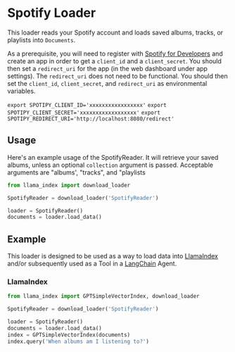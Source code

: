 # Spotify Loader

This loader reads your Spotify account and loads saved albums, tracks, or playlists into `Documents`. 

As a prerequisite, you will need to register with [Spotify for Developers](https://developer.spotify.com) and create an app in order to get a `client_id` and a `client_secret`. You should then set a `redirect_uri` for the app (in the web dashboard under app settings). The `redirect_uri` does not need to be functional. You should then set the `client_id`, `client_secret`, and `redirect_uri` as environmental variables.

`export SPOTIPY_CLIENT_ID='xxxxxxxxxxxxxxxxx'`
`export SPOTIPY_CLIENT_SECRET='xxxxxxxxxxxxxxxxxx'`
`export SPOTIPY_REDIRECT_URI='http://localhost:8080/redirect'`


## Usage

Here's an example usage of the SpotifyReader. It will retrieve your saved albums, unless an optional `collection` argument is passed. Acceptable arguments are "albums', "tracks", and "playlists 

```python
from llama_index import download_loader

SpotifyReader = download_loader('SpotifyReader')

loader = SpotifyReader()
documents = loader.load_data()
```

## Example

This loader is designed to be used as a way to load data into [LlamaIndex](https://github.com/jerryjliu/gpt_index/tree/main/gpt_index) and/or subsequently used as a Tool in a [LangChain](https://github.com/hwchase17/langchain) Agent.

### LlamaIndex

```python
from llama_index import GPTSimpleVectorIndex, download_loader

SpotifyReader = download_loader('SpotifyReader')

loader = SpotifyReader()
documents = loader.load_data()
index = GPTSimpleVectorIndex(documents)
index.query('When albums am I listening to?')
```
